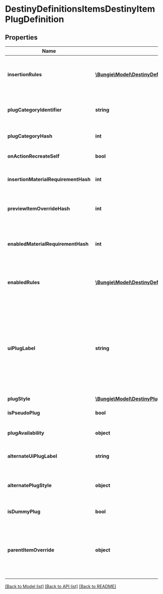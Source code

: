 # DestinyDefinitionsItemsDestinyItemPlugDefinition

## Properties
Name | Type | Description | Notes
------------ | ------------- | ------------- | -------------
**insertionRules** | [**\Bungie\Model\DestinyDefinitionsItemsDestinyPlugRuleDefinition[]**](DestinyDefinitionsItemsDestinyPlugRuleDefinition.md) | The rules around when this plug can be inserted into a socket, aside from the socket&#39;s individual restrictions.  The live data DestinyItemPlugComponent.insertFailIndexes will be an index into this array, so you can pull out the failure strings appropriate for the user. | [optional] 
**plugCategoryIdentifier** | **string** | The string identifier for the plug&#39;s category. Use the socket&#39;s DestinySocketTypeDefinition.plugWhitelist to determine whether this plug can be inserted into the socket. | [optional] 
**plugCategoryHash** | **int** | The hash for the plugCategoryIdentifier. You can use this instead if you wish: I put both in the definition for debugging purposes. | [optional] 
**onActionRecreateSelf** | **bool** | If you successfully socket the item, this will determine whether or not you get \&quot;refunded\&quot; on the plug. | [optional] 
**insertionMaterialRequirementHash** | **int** | If inserting this plug requires materials, this is the hash identifier for looking up the DestinyMaterialRequirementSetDefinition for those requirements. | [optional] 
**previewItemOverrideHash** | **int** | In the game, if you&#39;re inspecting a plug item directly, this will be the item shown with the plug attached. Look up the DestinyInventoryItemDefinition for this hash for the item. | [optional] 
**enabledMaterialRequirementHash** | **int** | It&#39;s not enough for the plug to be inserted. It has to be enabled as well. For it to be enabled, it may require materials. This is the hash identifier for the DestinyMaterialRequirementSetDefinition for those requirements, if there is one. | [optional] 
**enabledRules** | [**\Bungie\Model\DestinyDefinitionsItemsDestinyPlugRuleDefinition[]**](DestinyDefinitionsItemsDestinyPlugRuleDefinition.md) | The rules around whether the plug, once inserted, is enabled and providing its benefits.  The live data DestinyItemPlugComponent.enableFailIndexes will be an index into this array, so you can pull out the failure strings appropriate for the user. | [optional] 
**uiPlugLabel** | **string** | Plugs can have arbitrary, UI-defined identifiers that the UI designers use to determine the style applied to plugs. Unfortunately, we have neither a definitive list of these labels nor advance warning of when new labels might be applied or how that relates to how they get rendered. If you want to, you can refer to known labels to change your own styles: but know that new ones can be created arbitrarily, and we have no way of associating the labels with any specific UI style guidance... you&#39;ll have to piece that together on your end. Or do what we do, and just show plugs more generically, without specialized styles. | [optional] 
**plugStyle** | [**\Bungie\Model\DestinyPlugUiStyles**](DestinyPlugUiStyles.md) |  | [optional] 
**isPseudoPlug** | **bool** | If TRUE, the plug doesn&#39;t actually convey any benefit: it only exists to show information in the UI. | [optional] 
**plugAvailability** | **object** | Indicates the rules about when this plug can be used. See the PlugAvailabilityMode enumeration for more information! | [optional] 
**alternateUiPlugLabel** | **string** | If the plug meets certain state requirements, it may have an alternative label applied to it. This is the alternative label that will be applied in such a situation. | [optional] 
**alternatePlugStyle** | **object** | The alternate plug of the plug: only applies when the item is in states that only the server can know about and control, unfortunately. See AlternateUiPlugLabel for the related label info. | [optional] 
**isDummyPlug** | **bool** | If TRUE, this plug is used for UI display purposes only, and doesn&#39;t have any interesting effects of its own. | [optional] 
**parentItemOverride** | **object** | Do you ever get the feeling that a system has become so overburdened by edge cases that it probably should have become some other system entirely? So do I!  In totally unrelated news, Plugs can now override properties of their parent items. This is some of the relevant definition data for those overrides.  If this is populated, it will have the override data to be applied when this plug is applied to an item. | [optional] 

[[Back to Model list]](../README.md#documentation-for-models) [[Back to API list]](../README.md#documentation-for-api-endpoints) [[Back to README]](../README.md)


